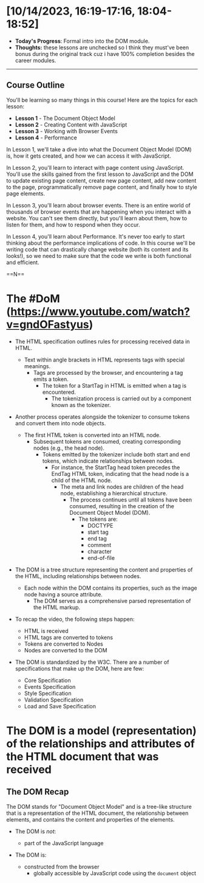 # [10/14/2023, 16:19-17:16, 18:04-18:52]
- **Today's Progress**: Formal intro into the DOM module. 
- **Thoughts:** these lessons are unchecked so I think they must've been bonus during the original track cuz i have 100% completion besides the career modules. 
---
## Course Outline

You'll be learning so many things in this course! Here are the topics for each lesson:

- **Lesson 1** - The Document Object Model
- **Lesson 2** - Creating Content with JavaScript
- **Lesson 3** - Working with Browser Events
- **Lesson 4** - Performance

In Lesson 1, we'll take a dive into what the Document Object Model (DOM) is, how it gets created, and how we can access it with JavaScript.

In Lesson 2, you'll learn to interact with page content using JavaScript. You'll use the skills gained from the first lesson to JavaScript and the DOM to update existing page content, create new page content, add new content to the page, programmatically remove page content, and finally how to style page elements.

In Lesson 3, you'll learn about browser events. There is an entire world of thousands of browser events that are happening when you interact with a website. You can't see them directly, but you'll learn about them, how to listen for them, and how to respond when they occur.

In Lesson 4, you'll learn about Performance. It's never too early to start thinking about the performance implications of code. In this course we'll be writing code that can drastically change website (both its content and its looks!), so we need to make sure that the code we write is both functional and efficient.

==N==
# The #DoM (https://www.youtube.com/watch?v=gndOFastyus)
- The HTML specification outlines rules for processing received data in HTML.
	- Text within angle brackets in HTML represents tags with special meanings.
		- Tags are processed by the browser, and encountering a tag emits a token.
			- The token for a StartTag in HTML is emitted when a tag is encountered.
				- The tokenization process is carried out by a component known as the tokenizer.
- Another process operates alongside the tokenizer to consume tokens and convert them into node objects.
	- The first HTML token is converted into an HTML node.
		- Subsequent tokens are consumed, creating corresponding nodes (e.g., the head node).
			- Tokens emitted by the tokenizer include both start and end tokens, which indicate relationships between nodes.
				- For instance, the StartTag head token precedes the EndTag HTML token, indicating that the head node is a child of the HTML node.
					- The meta and link nodes are children of the head node, establishing a hierarchical structure.
						- The process continues until all tokens have been consumed, resulting in the creation of the Document Object Model (DOM).
							- The tokens are:
								- DOCTYPE
								- start tag
								- end tag
								- comment
								- character
								- end-of-file
- The DOM is a tree structure representing the content and properties of the HTML, including relationships between nodes.
	- Each node within the DOM contains its properties, such as the image node having a source attribute.
		- The DOM serves as a comprehensive parsed representation of the HTML markup.

- To recap the video, the following steps happen:
	- HTML is received
	- HTML tags are converted to tokens
	- Tokens are converted to Nodes
	- Nodes are converted to the DOM

- The DOM is standardized by the W3C. There are a number of specifications that make up the DOM, here are few:
	- Core Specification
	- Events Specification
	- Style Specification
	- Validation Specification
	- Load and Save Specification
# The DOM is a model (representation) of the relationships and attributes of the HTML document that was received
## The DOM Recap

The DOM stands for "Document Object Model" and is a tree-like structure that is a representation of the HTML document, the relationship between elements, and contains the content and properties of the elements.

- The DOM is _not_:
	- part of the JavaScript language

- The DOM is:
	- constructed from the browser
		- globally accessible by JavaScript code using the `document` object



































